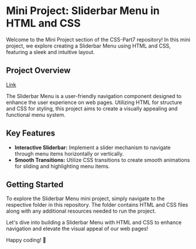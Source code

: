 # Mini Project: Sliderbar Menu in HTML and CSS

Welcome to the Mini Project section of the CSS-Part7 repository! In this mini project, we explore creating a Sliderbar Menu using HTML and CSS, featuring a sleek and intuitive layout.

## Project Overview
[Link](https://github.com/sanket-aher/Learning-CSS/tree/main/CSS-Part7/Sidebar-Menu(MiniProject))

The Sliderbar Menu is a user-friendly navigation component designed to enhance the user experience on web pages. Utilizing HTML for structure and CSS for styling, this project aims to create a visually appealing and functional menu system.

## Key Features

- **Interactive Sliderbar:** Implement a slider mechanism to navigate through menu items horizontally or vertically.
- **Smooth Transitions:** Utilize CSS transitions to create smooth animations for sliding and highlighting menu items.

## Getting Started

To explore the Sliderbar Menu mini project, simply navigate to the respective folder in this repository. The folder contains HTML and CSS files along with any additional resources needed to run the project.

Let's dive into building a Sliderbar Menu with HTML and CSS to enhance navigation and elevate the visual appeal of our web pages!

Happy coding! 🌟